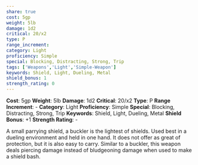```yaml
---
share: true
cost: 5gp
weight: 5lb
damage: 1d2
critical: 20/x2
type: P
range_increment:
category: Light
proficiency: Simple
special: Blocking, Distracting, Strong, Trip
tags: ['Weapons','Light','Simple-Weapon']
keywords: Shield, Light, Dueling, Metal
shield_bonus: 1
strength_rating: 0
---
```

**Cost**: 5gp **Weight**: 5lb
**Damage**: 1d2 **Critical**: 20/x2 **Type**: P
**Range Increment**: \-
**Category**: Light **Proficiency**: Simple
**Special**: Blocking, Distracting, Strong, Trip
**Keywords**: Shield, Light, Dueling, Metal
**Shield Bonus**: +1 **Strength Rating**: \-

A small parrying shield, a buckler is the lightest of shields. Used best in a dueling environment and held in one hand. It does not offer as great of protection, but it is also easy to carry. Similar to a buckler, this weapon deals piercing damage instead of bludgeoning damage when used to make a shield bash.